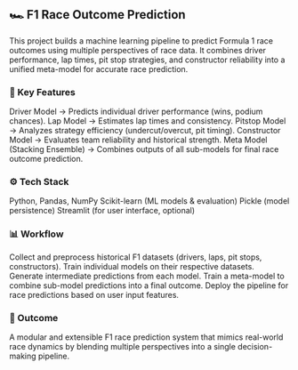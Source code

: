 ## 🏎️ F1 Race Outcome Prediction

This project builds a machine learning pipeline to predict Formula 1 race outcomes using multiple perspectives of race data. It combines driver performance, lap times, pit stop strategies, and constructor reliability into a unified meta-model for accurate race prediction.

### 🔑 Key Features
Driver Model → Predicts individual driver performance (wins, podium chances).
Lap Model → Estimates lap times and consistency.
Pitstop Model → Analyzes strategy efficiency (undercut/overcut, pit timing).
Constructor Model → Evaluates team reliability and historical strength.
Meta Model (Stacking Ensemble) → Combines outputs of all sub-models for final race outcome prediction.

### ⚙️ Tech Stack
Python, Pandas, NumPy
Scikit-learn (ML models & evaluation)
Pickle (model persistence)
Streamlit (for user interface, optional)

### 📊 Workflow
Collect and preprocess historical F1 datasets (drivers, laps, pit stops, constructors).
Train individual models on their respective datasets.
Generate intermediate predictions from each model.
Train a meta-model to combine sub-model predictions into a final outcome.
Deploy the pipeline for race predictions based on user input features.

### 🚀 Outcome

A modular and extensible F1 race prediction system that mimics real-world race dynamics by blending multiple perspectives into a single decision-making pipeline.
